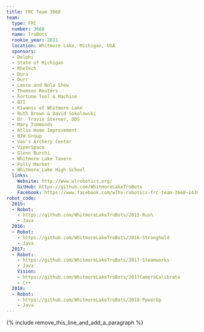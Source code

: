 ```yaml
---
title: FRC Team 3668
team:
  type: FRC
  number: 3668
  name: TroBots
  rookie_year: 2011
  location: Whitmore Lake, Michigan, USA
  sponsors:
  - Delphi
  - State of Michigan
  - RheTech
  - Dura
  - Durr
  - Lance and Nola Shew
  - Thomson Reuters
  - Fortune Tool & Machine
  - BTI
  - Kiwanis of Whitmore Lake
  - Ruth Brown & David Sokolowski
  - Dr. Travis Sterner, DDS
  - Mary Tummonds
  - Atlas Home Improvement
  - BJW Group
  - Van's Archery Center
  - ViperSpace
  - Glenn Burchi
  - Whitmore Lake Tavern
  - Polly Market
  - Whitmore Lake High School
  links:
    Website: http://www.wlrobotics.org/
    GitHub: https://github.com/WhitmoreLakeTroBots
    Facebook: https://www.facebook.com/wlhs-robotics-frc-team-3668-143000175856075
robot_code:
  2015:
  - Robot:
    - https://github.com/WhitmoreLakeTroBots/2015-Rush
    - Java
  2016:
  - Robot:
    - https://github.com/WhitmoreLakeTroBots/2016-Stronghold
    - Java
  2017:
  - Robot:
    - https://github.com/WhitmoreLakeTroBots/2017-Steamworks
    - Java
    Vision:
    - https://github.com/WhitmoreLakeTroBots/2017CameraCalibrate
    - C++
  2018:
  - Robot:
    - https://github.com/WhitmoreLakeTroBots/2018-PowerUp
    - Java
---
```


{% include remove_this_line_and_add_a_paragraph %}